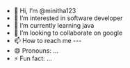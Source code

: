 - 👋 Hi, I’m @minitha123
- 👀 I’m interested in software developer
- 🌱 I’m currently learning java
- 💞️ I’m looking to collaborate on google
- 📫 How to reach me ---
- 😄 Pronouns: ...
- ⚡ Fun fact: ...

<!---
minitha123/minitha123 is a ✨ special ✨ repository because its `README.md` (this file) appears on your GitHub profile.
You can click the Preview link to take a look at your changes.
--->
